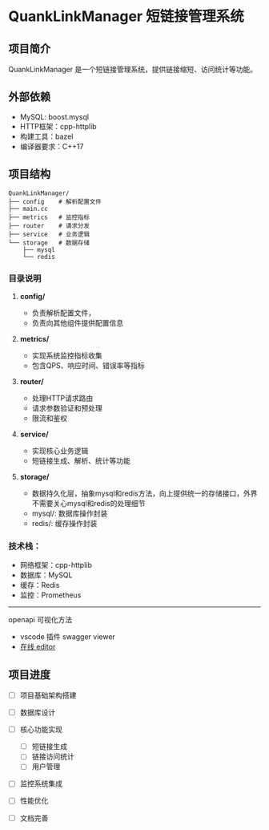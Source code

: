 # QuankLinkManager 短链接管理系统

## 项目简介
QuankLinkManager 是一个短链接管理系统，提供链接缩短、访问统计等功能。

## 外部依赖
- MySQL: boost.mysql
- HTTP框架：cpp-httplib
- 构建工具：bazel
- 编译器要求：C++17

## 项目结构
```
QuankLinkManager/
├── config    # 解析配置文件
├── main.cc
├── metrics   # 监控指标
├── router    # 请求分发
├── service   # 业务逻辑
└── storage   # 数据存储
    ├── mysql
    └── redis
```

### 目录说明

1. **config/**
   - 负责解析配置文件，
   - 负责向其他组件提供配置信息

2. **metrics/**
   - 实现系统监控指标收集
   - 包含QPS、响应时间、错误率等指标

3. **router/**
   - 处理HTTP请求路由
   - 请求参数验证和预处理
   - 限流和鉴权

4. **service/**
   - 实现核心业务逻辑
   - 短链接生成、解析、统计等功能

5. **storage/**
   - 数据持久化层，抽象mysql和redis方法，向上提供统一的存储接口，外界不需要关心mysql和redis的处理细节
   - mysql/: 数据库操作封装
   - redis/: 缓存操作封装

### 技术栈：
- 网络框架：cpp-httplib
- 数据库：MySQL
- 缓存：Redis
- 监控：Prometheus

---

openapi 可视化方法
- vscode 插件 swagger viewer
- [在线 editor](https://editor.swagger.io/)


## 项目进度
- [ ] 项目基础架构搭建
- [ ] 数据库设计
- [ ] 核心功能实现
  - [ ] 短链接生成
  - [ ] 链接访问统计
  - [ ] 用户管理
- [ ] 监控系统集成
- [ ] 性能优化
- [ ] 文档完善





